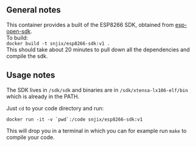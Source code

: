 ## General notes
This container provides a built of the ESP8266 SDK, obtained from [esp-open-sdk](https://github.com/pfalcon/esp-open-sdk).  
To build:  
`docker build -t snjix/esp8266-sdk:v1 .`  
This should take about 20 minutes to pull down all the dependencies and compile the sdk.  


## Usage notes
The SDK lives in `/sdk/sdk` and binaries are in `/sdk/xtensa-lx106-elf/bin` which is already in the PATH.  

Just `cd` to your code directory and run:  
```
docker run -it -v `pwd`:/code snjix/esp8266-sdk:v1
```
This will drop you in a terminal in which you can for example run `make` to compile your code.




